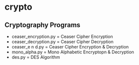 # crypto

## Cryptography Programs
- ceaser_encryption.py = Ceaser Cipher Encryption
- ceaser_decryption.py = Ceaser Cipher Decryption
- ceaser_e n d.py      = Ceaser Cipher Encryption & Decryption
- mono_alpha.py        = Mono Alphabetic Encryptopn & Decryption
- des.py               = DES Algorithm
